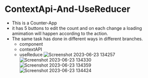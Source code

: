 # ContextApi-And-UseReducer

- This is a Counter-App
- it has 5 buttons to edit the count and on each change a loading amimation will happen according to the action.
- The same task has done in different ways in different branches.
  - component
  - contextAPI
  - useReduce
![Screenshot 2023-06-23 134257](https://github.com/abhijithbose1/ContextApi-And-UseReducer/assets/125628839/ec18a7be-7dca-455e-8bb1-7bd25da03217)
![Screenshot 2023-06-23 134330](https://github.com/abhijithbose1/ContextApi-And-UseReducer/assets/125628839/b20606d4-d5a3-4900-89da-59dcd4f0b331)
![Screenshot 2023-06-23 134359](https://github.com/abhijithbose1/ContextApi-And-UseReducer/assets/125628839/ab1ec2eb-b062-41be-9425-5f1f2f97c546)
![Screenshot 2023-06-23 134424](https://github.com/abhijithbose1/ContextApi-And-UseReducer/assets/125628839/fed0dba4-b6cc-40d1-9937-fb372338d1b1)

